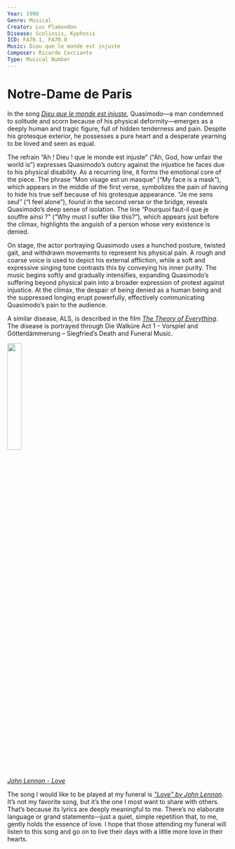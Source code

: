 ```yaml
---
Year: 1998
Genre: Musical
Creator: Luc Plamondon
Disease: Scoliosis, Kyphosis
ICD: FA70.1, FA70.0
Music: Dieu que le monde est injuste
Composer: Ricardo Cocciante
Type: Musical Number
---
```


# Notre-Dame de Paris

 In the song [*Dieu que le monde est injuste*](https://www.youtube.com/watch?v=puzRBbqC1qI), Quasimodo—a man condemned to solitude and scorn because of his physical deformity—emerges as a deeply human and tragic figure, full of hidden tenderness and pain. Despite his grotesque exterior, he possesses a pure heart and a desperate yearning to be loved and seen as equal.
 
 The refrain “Ah ! Dieu ! que le monde est injuste” (“Ah, God, how unfair the world is”) expresses Quasimodo’s outcry against the injustice he faces due to his physical disability. As a recurring line, it forms the emotional core of the piece. The phrase “Mon visage est un masque” (“My face is a mask”), which appears in the middle of the first verse, symbolizes the pain of having to hide his true self because of his grotesque appearance. “Je me sens seul” (“I feel alone”), found in the second verse or the bridge, reveals Quasimodo’s deep sense of isolation. The line “Pourquoi faut-il que je souffre ainsi ?” (“Why must I suffer like this?”), which appears just before the climax, highlights the anguish of a person whose very existence is denied.

 On stage, the actor portraying Quasimodo uses a hunched posture, twisted gait, and withdrawn movements to represent his physical pain. A rough and coarse voice is used to depict his external affliction, while a soft and expressive singing tone contrasts this by conveying his inner purity. The music begins softly and gradually intensifies, expanding Quasimodo’s suffering beyond physical pain into a broader expression of protest against injustice. At the climax, the despair of being denied as a human being and the suppressed longing erupt powerfully, effectively communicating Quasimodo’s pain to the audience.

A similar disease, ALS, is described in the film [*The Theory of Everything*](kim_minju.md). The disease is portrayed through Die Walküre Act 1 – Vorspiel and Götterdämmerung – Siegfried’s Death and Funeral Music.

<img src="./kim_hyoju_img.png" alt="" style="width:25%;" />

[*John Lennon - Love*](https://www.youtube.com/watch?v=MUTz3LQEq1Q&list=RDMUTz3LQEq1Q&start_radio=1)

The song I would like to be played at my funeral is [*"Love" by John Lennon*](https://www.youtube.com/watch?v=MUTz3LQEq1Q&list=RDMUTz3LQEq1Q&start_radio=1). It’s not my favorite song, but it’s the one I most want to share with others. That’s because its lyrics are deeply meaningful to me. There’s no elaborate language or grand statements—just a quiet, simple repetition that, to me, gently holds the essence of love. I hope that those attending my funeral will listen to this song and go on to live their days with a little more love in their hearts.
